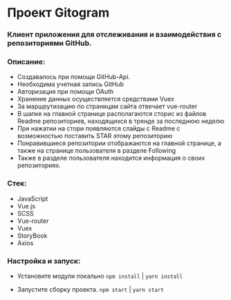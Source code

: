 # Проект Gitogram

### Клиент приложения для отслеживания и взаимодействия с репозиториями GitHub.

### Описание:

 - Создавалось при помощи GitHub-Api.
 - Необходима учетная запись GitHub
 - Авторизация при помощи OAuth
 - Хранение данных осуществляется средствами Vuex
 - За маршрутизацию по страницам сайта отвечает vue-router
 - В шапке на главной странице располагаются сторис из файлов Readme репозиториев, находящихся в тренде за последнюю неделю
 - При нажатии на стори появляются слайды с Readme с возможностью поставить STAR этому репозиторию
 - Понравившиеся репозитории отображаются на главной странице, а также на странице пользователя в разделе Following
 - Также в разделе пользователя находится информация о своих репозиториях.

### Стек:
- JavaScript
- Vue.js
- SCSS
- Vue-router
- Vuex
- StoryBook
- Axios

### Настройка и запуск:

 - Установите модули локально
`npm install` | `yarn install`

 - Запустите сборку проекта. `npm start` | `yarn start`
